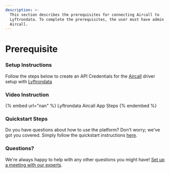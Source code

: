```yaml
---
description: >-
  This section describes the prerequisites for connecting Aircall to
  Lyftrondata. To complete the prerequisites, the user must have admin access to
  Aircall.
---
```


# Prerequisite

<mark style="color:blue;"></mark>

### Setup Instructions

Follow the steps below to create an API Credentials for the [Aircall](https://www.lyftrondata.com/integration/business-analytics/aircall/) driver setup with [Lyftrondata](https://www.lyftrondata.com)

### Video Instruction

{% embed url="nan" %}
Lyftrondata Aircall App Steps
{% endembed %}

### Quickstart Steps

Do you have questions about how to use the platform? Don't worry; we've got you covered. Simply follow the quickstart instructions [here](README.md).

### Questions? <a href="#questions" id="questions"></a>

We're always happy to help with any other questions you might have! [Set up a meeting with our experts](https://www.lyftrondata.com/book-a-meeting/).

